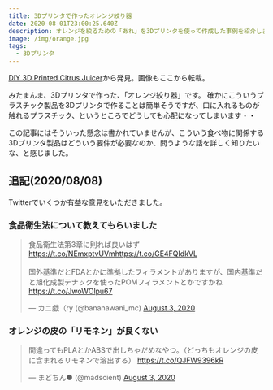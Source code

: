 ```yaml
---
title: 3Dプリンタで作ったオレンジ絞り器
date: 2020-08-01T23:00:25.640Z
description: オレンジを絞るための「あれ」を3Dプリンタを使って作成した事例を紹介します。
image: /img/orange.jpg
tags:
  - 3Dプリンタ
---
```

[DIY 3D Printed Citrus Juicer](https://hackaday.io/project/167516-diy-3d-printed-citrus-juicer)から発見。画像もここから転載。

みたまんま、3Dプリンタで作った、「オレンジ絞り器」です。
確かにこういうプラスチック製品を3Dプリンタで作ることは簡単そうですが、口に入れるものが触れるプラスチック、というところでどうしても心配になってしまいます・・

この記事にはそういった懸念は書かれていませんが、こういう食べ物に関係する3Dプリンタ製品はどういう要件が必要なのか、問うような話を詳しく知りたいな、と感じました。

## 追記(2020/08/08)

Twitterでいくつか有益な意見をいただきました。

### 食品衛生法について教えてもらいました
<blockquote class="twitter-tweet" data-conversation="none"><p lang="ja" dir="ltr">食品衛生法第3章に則れば良いはず<a href="https://t.co/NEmxptvUVm">https://t.co/NEmxptvUVm</a><a href="https://t.co/GE4FQIdkVL">https://t.co/GE4FQIdkVL</a><br><br>国外基準だとFDAとかに準拠したフィラメントがありますが、国内基準だと旭化成製テナックを使ったPOMフィラメントとかですかね<a href="https://t.co/JwoWOlpu67">https://t.co/JwoWOlpu67</a></p>&mdash; カニ戯（ry (@bananawani_mc) <a href="https://twitter.com/bananawani_mc/status/1290117149416022016?ref_src=twsrc%5Etfw">August 3, 2020</a></blockquote> <script async src="https://platform.twitter.com/widgets.js" charset="utf-8"></script>

### オレンジの皮の「リモネン」が良くない

<blockquote class="twitter-tweet"><p lang="ja" dir="ltr">間違ってもPLAとかABSで出しちゃだめなやつ。（どっちもオレンジの皮に含まれるリモネンで溶出する） <a href="https://t.co/QJFW9396kR">https://t.co/QJFW9396kR</a></p>&mdash; まどちん● (@madscient) <a href="https://twitter.com/madscient/status/1290225214073139200?ref_src=twsrc%5Etfw">August 3, 2020</a></blockquote> <script async src="https://platform.twitter.com/widgets.js" charset="utf-8"></script>
